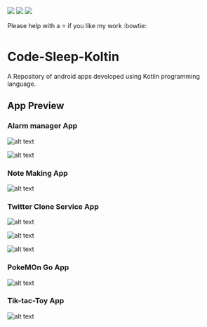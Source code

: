 ![](https://img.shields.io/badge/Made%20with%20%3C3%20in-Kotlin-green.svg)
![](https://img.shields.io/badge/Android%20projects%20with%20-passion-yellowgreen.svg)
![](https://img.shields.io/badge/code--sleep--repeat-%3C3-red.svg)

Please help with a :star: if you like my work :bowtie:

# Code-Sleep-Koltin
A Repository of android apps developed using Kotlin programming language.

## App Preview
### Alarm manager App
![alt text](https://github.com/ashutoshtiwari13/Code-Sleep-Kotlin/blob/master/ALarmManager2.png)

![alt text](https://github.com/ashutoshtiwari13/Code-Sleep-Kotlin/blob/master/AlarmManger3.png)

### Note Making App
![alt text](https://github.com/ashutoshtiwari13/Code-Sleep-Kotlin/blob/master/NoteApp.png)

### Twitter Clone Service App 
![alt text](https://github.com/ashutoshtiwari13/Code-Sleep-Kotlin/blob/master/TwitterApp1.png)

![alt text](https://github.com/ashutoshtiwari13/Code-Sleep-Kotlin/blob/master/TwitterApp2.png)

![alt text](https://github.com/ashutoshtiwari13/Code-Sleep-Kotlin/blob/master/TwitterApp3.png)

### PokeMOn Go App 
![alt text](https://github.com/ashutoshtiwari13/Code-Sleep-Kotlin/blob/master/pokemon.png)

### Tik-tac-Toy App
![alt text](https://github.com/ashutoshtiwari13/Code-Sleep-Kotlin/blob/master/tiktoy.png)
